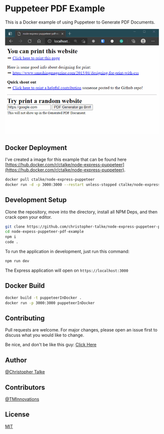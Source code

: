 # Puppeteer PDF Example

This is a Docker example of using Puppeteer to Generate PDF Documents.

![Animated example of this app](/public/example.gif)

## Docker Deployment

I've created a image for this example that can be found here [https://hub.docker.com/r/ctalke/node-express-puppeteer](https://hub.docker.com/r/ctalke/node-express-puppeteer).

```bash
docker pull ctalke/node-express-puppeteer
docker run -d -p 3000:3000 --restart unless-stopped ctalke/node-express-puppeteer
```

## Development Setup

Clone the repository, move into the directory, install all NPM Deps, and then crack open your editor.

```bash
git clone https://github.com/christopher-talke/node-express-puppeteer-pdf-example.git
cd node-expess-puppeteer-pdf-example
npm i
code .
```

To run the application in development, just run this command:

```bash
npm run dev
```

The Express application will open on `https://localhost:3000`

## Docker Build

```bash
docker build -t puppeteerInDocker .
docker run -p 3000:3000 puppeteerInDocker
```

## Contributing

Pull requests are welcome. For major changes, please open an issue first to discuss what you would like to change.

Be nice, and don't be like this guy: [Click Here](https://github.com/christopher-talke/node-express-puppeteer-pdf-example/issues/4)

## Author

[@Christopher Talke ](https://github.com/christopher-talke)

## Contributors

[@TMInnovations](https://github.com/TMInnovations)

## License

[MIT](https://choosealicense.com/licenses/mit/)
